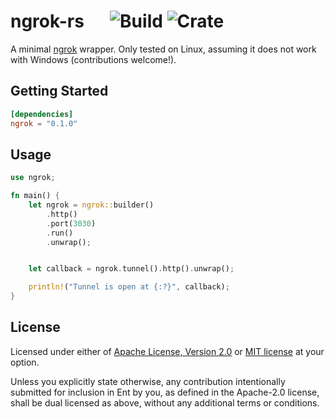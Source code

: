 # ngrok-rs &emsp; ![Build] ![Crate]

[build]: https://github.com/nkconnor/ngrok/workflows/Rust/badge.svg
[crate]: https://img.shields.io/crates/v/ngrok

A minimal [ngrok](https://ngrok.com/) wrapper. Only tested on Linux,
assuming it does not work with Windows (contributions welcome!).

## Getting Started

```toml
[dependencies]
ngrok = "0.1.0"
```

## Usage

```rust
use ngrok;

fn main() {
    let ngrok = ngrok::builder()
        .http()
        .port(3030)
        .run()
        .unwrap();


    let callback = ngrok.tunnel().http().unwrap();

    println!("Tunnel is open at {:?}", callback);
}
```

## License

Licensed under either of <a href="LICENSE-APACHE">Apache License, Version
2.0</a> or <a href="LICENSE-MIT">MIT license</a> at your option.

Unless you explicitly state otherwise, any contribution intentionally submitted
for inclusion in Ent by you, as defined in the Apache-2.0 license, shall be
dual licensed as above, without any additional terms or conditions.
